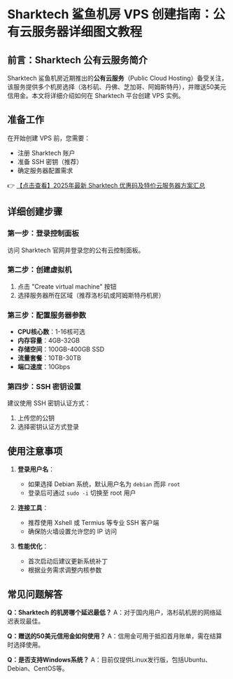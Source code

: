 # Sharktech 鲨鱼机房 VPS 创建指南：公有云服务器详细图文教程

## 前言：Sharktech 公有云服务简介

Sharktech 鲨鱼机房近期推出的**公有云服务**（Public Cloud Hosting）备受关注，该服务提供多个机房选择（洛杉矶、丹佛、芝加哥、阿姆斯特丹），并赠送50美元信用金。本文将详细介绍如何在 Sharktech 平台创建 VPS 实例。

## 准备工作

在开始创建 VPS 前，您需要：
- 注册 Sharktech 账户
- 准备 SSH 密钥（推荐）
- 确定服务器配置需求

👉 [【点击查看】2025年最新 Sharktech 优惠码及特价云服务器方案汇总](https://bit.ly/Sharktech)

## 详细创建步骤

### 第一步：登录控制面板
访问 Sharktech 官网并登录您的公有云控制面板。

### 第二步：创建虚拟机
1. 点击 "Create virtual machine" 按钮
2. 选择服务器所在区域（推荐洛杉矶或阿姆斯特丹机房）

### 第三步：配置服务器参数
- **CPU核心数**：1-16核可选
- **内存容量**：4GB-32GB
- **存储空间**：100GB-400GB SSD
- **流量套餐**：10TB-30TB
- **端口速度**：10Gbps

### 第四步：SSH 密钥设置
建议使用 SSH 密钥认证方式：
1. 上传您的公钥
2. 选择密钥认证方式登录

## 使用注意事项

1. **登录用户名**：
   - 如果选择 Debian 系统，默认用户名为 `debian` 而非 `root`
   - 登录后可通过 `sudo -i` 切换至 root 用户

2. **连接工具**：
   - 推荐使用 Xshell 或 Termius 等专业 SSH 客户端
   - 确保防火墙设置允许您的 IP 访问

3. **性能优化**：
   - 首次启动后建议更新系统补丁
   - 根据业务需求调整内核参数

## 常见问题解答

**Q：Sharktech 的机房哪个延迟最低？**
A：对于国内用户，洛杉矶机房的网络延迟表现最佳。

**Q：赠送的50美元信用金如何使用？**
A：信用金可用于抵扣首月账单，需在结算时选择使用。

**Q：是否支持Windows系统？**
A：目前仅提供Linux发行版，包括Ubuntu、Debian、CentOS等。